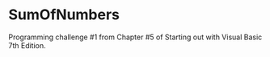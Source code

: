 # SumOfNumbers
Programming challenge #1 from Chapter #5 of Starting out with Visual Basic 7th Edition.
